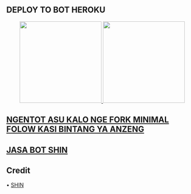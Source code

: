 
##  DEPLOY TO BOT HEROKU

<p align="center">
<a href="https://dashboard.heroku.com/new?template=https://github.com/serwalker/videoxmusic"><img src="https://img.shields.io/badge/Deploy%20To%20Heroku-blueviolet?style=for-the-badge&logo=heroku" width="215""/</a>
<a href="https://telegram.dog/XTZ_HerokuBot?start=bXVoYW1tYWRyaXpreTE2L0t5eS1Vc2VyYm90IEt5eS1Vc2VyYm90"><img src="https://img.shields.io/badge/Deploy%20Via%20Telegram-blue?style=for-the-badge&logo=telegram" width="215""/</a>  </p>


## NGENTOT ASU KALO NGE FORK MINIMAL FOLOW KASI BINTANG YA ANZENG 
 
## JASA BOT [SHIN](https://t.me/Oh_shin)

## Credit
• [SHIN](t.me/Oh_shin)

